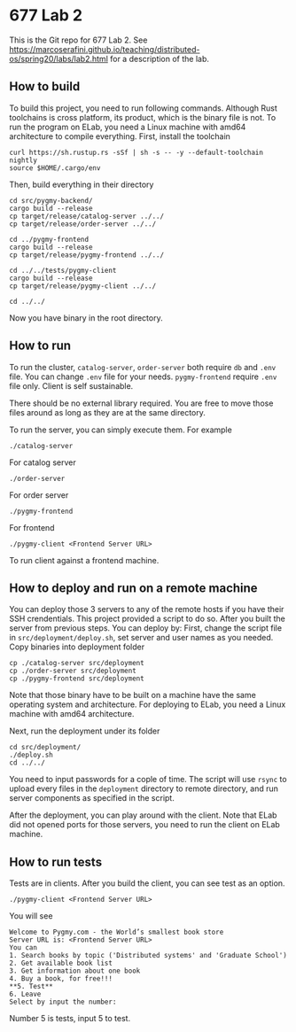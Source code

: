 # 677 Lab 2

This is the Git repo for 677 Lab 2. See https://marcoserafini.github.io/teaching/distributed-os/spring20/labs/lab2.html for a description of the lab. 

## How to build
To build this project, you need to run following commands. Although Rust toolchains is cross platform, its product, which is the binary file is not. To run the program on ELab, you need a Linux machine with amd64 architecture to compile everything.
First, install the toolchain
```
curl https://sh.rustup.rs -sSf | sh -s -- -y --default-toolchain nightly
source $HOME/.cargo/env
```
Then, build everything in their directory
```
cd src/pygmy-backend/
cargo build --release
cp target/release/catalog-server ../../
cp target/release/order-server ../../

cd ../pygmy-frontend
cargo build --release
cp target/release/pygmy-frontend ../../

cd ../../tests/pygmy-client
cargo build --release
cp target/release/pygmy-client ../../

cd ../../
```
Now you have binary in the root directory.

## How to run
To run the cluster, `catalog-server`, `order-server` both require `db` and `.env` file. You can change `.env` file for your needs. `pygmy-frontend` require `.env` file only. Client is self sustainable. 

There should be no external library required. You are free to move those files around as long as they are at the same directory.

To run the server, you can simply execute them. For example
```
./catalog-server
```
For catalog server
```
./order-server
```
For order server
```
./pygmy-frontend
```
For frontend
```
./pygmy-client <Frontend Server URL>
```
To run client against a frontend machine.

## How to deploy and run on a remote machine
You can deploy those 3 servers to any of the remote hosts if you have their SSH crendentials. This project provided a script to do so. 
After you built the server from previous steps. You can deploy by:
First, change the script file in `src/deployment/deploy.sh`, set server and user names as you needed.
Copy binaries into deployment folder
```
cp ./catalog-server src/deployment
cp ./order-server src/deployment
cp ./pygmy-frontend src/deployment
```
Note that those binary have to be built on a machine have the same operating system and architecture. For deploying to ELab, you need a Linux machine with amd64 architecture.

Next, run the deployment under its folder
```
cd src/deployment/
./deploy.sh
cd ../../
```
You need to input passwords for a cople of time. The script will use `rsync` to upload every files in the `deployment` directory to remote directory, and run server components as specified in the script.

After the deployment, you can play around with the client. Note that ELab did not opened ports for those servers, you need to run the client on ELab machine.

## How to run tests
Tests are in clients. After you build the client, you can see test as an option.
```
./pygmy-client <Frontend Server URL>
```
You will see
```
Welcome to Pygmy.com - the World’s smallest book store
Server URL is: <Frontend Server URL>
You can
1. Search books by topic ('Distributed systems' and 'Graduate School')
2. Get available book list
3. Get information about one book
4. Buy a book, for free!!!
**5. Test**
6. Leave
Select by input the number: 
```
Number 5 is tests, input 5 to test.